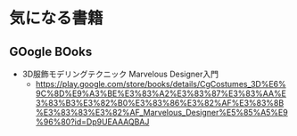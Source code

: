 # 気になる書籍

## GOogle BOoks
- 3D服飾モデリングテクニック Marvelous Designer入門
  - https://play.google.com/store/books/details/CgCostumes_3D%E6%9C%8D%E9%A3%BE%E3%83%A2%E3%83%87%E3%83%AA%E3%83%B3%E3%82%B0%E3%83%86%E3%82%AF%E3%83%8B%E3%83%83%E3%82%AF_Marvelous_Designer%E5%85%A5%E9%96%80?id=Dp9UEAAAQBAJ
